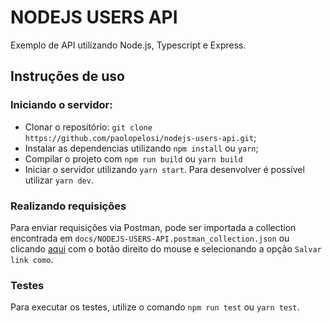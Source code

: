 # NODEJS USERS API

Exemplo de API utilizando Node.js, Typescript e Express.

## Instruções de uso

### Iniciando o servidor:

- Clonar o repositório: `git clone https://github.com/paolopelosi/nodejs-users-api.git`;
- Instalar as dependencias utilizando `npm install` ou `yarn`;
- Compilar o projeto com `npm run build` ou `yarn build`
- Iniciar o servidor utilizando `yarn start`. Para desenvolver é possível utilizar `yarn dev`.

### Realizando requisições

Para enviar requisições via Postman, pode ser importada a collection encontrada em `docs/NODEJS-USERS-API.postman_collection.json` ou clicando
[aqui](https://raw.githubusercontent.com/paolopelosi/nodejs-users-api/main/docs/NODEJS-USERS-API.postman_collection.json) com o botão direito do mouse e selecionando a opção `Salvar link como`.

### Testes

Para executar os testes, utilize o comando `npm run test` ou `yarn test`.
